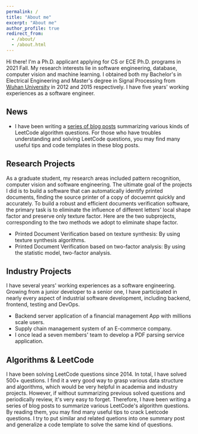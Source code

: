 ```yaml
---
permalink: /
title: "About me"
excerpt: "About me"
author_profile: true
redirect_from: 
  - /about/
  - /about.html
---
```


Hi there! I'm a Ph.D. applicant applying for CS or ECE Ph.D. programs in 2021 Fall. My research interests lie in software engineering, database, computer vision and machine learning.
I obtained both my Bachelor's in Electrical Engineering and Master's degree in Signal Processing from <a href="https://en.whu.edu.cn/" target="_blank">Wuhan University</a> in 2012 and 2015 respectively. 
I have five years' working experiences as a software engineer. 

## News
* I have been writing a <a href="https://xiaoluo-whu.github.io/posts/2020/08/leetcode-experience-overview/" target="_blank">series of blog posts</a> summarizing various kinds of LeetCode algorithm questions. For those who have troubles 
understanding and solving LeetCode questions, you may find many useful tips and code templates in these blog posts.

## Research Projects
As a graduate student, my research areas included pattern recognition, computer vision and software engineering. The ultimate goal of the projects I did is to build a 
software that can automatically identify printed documents, finding the source printer of a copy of docuemnt quickly and accurately. 
To build a robust and efficient documents verification software, the primary task is to eliminate the influence of different letters' local shape factor and preserve only texture factor.
Here are the two subprojects, corresponding to the two methods we adopt to eliminate shape factor. 

* Printed Document Verification based on texture synthesis: By using texture synthesis algorithms.
* Printed Document Verification based on two-factor analysis: By using the statistic model, two-factor analysis.

## Industry Projects
I have several years' working experiences as a software engineering. Growing from a junior developer to a senior one, I have participated in
nearly every aspect of industrial software development, including backend, frontend, testing and DevOps. 

* Backend server application of a financial management App with millions scale users.
* Supply chain management system of an E-commerce company.
* I once lead a seven members' team to develop a PDF parsing service application.

## Algorithms & LeetCode
I have been solving LeetCode questions since 2014. In total, I have solved 500+ questions. 
I find it a very good way to grasp various data structure and algorithms, which would be very helpful in academia and industry projects.
However, if without summarizing previous solved questions and periodically review, it's very easy to forget.
Therefore, I have been writing a series of blog posts to summarize various LeetCode's algorithm questions. By reading them, you may find 
many useful tips to crack Leetcode questions. I try to put similar and related quetions into one summary post and generalize a code template to 
solve the same kind of questions.

 